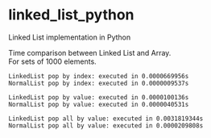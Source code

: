 # linked_list_python
Linked List implementation in Python


Time comparison between Linked List and Array. <br>
For sets of 1000 elements.
```
LinkedList pop by index: executed in 0.0000669956s
NormalList pop by index: executed in 0.0000009537s

LinkedList pop by value: executed in 0.0000100136s
NormalList pop by value: executed in 0.0000040531s

LinkedList pop all by value: executed in 0.0031819344s
NormalList pop all by value: executed in 0.0000209808s
```
